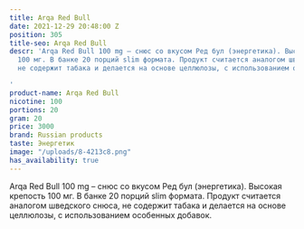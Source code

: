 ```yaml
---
title: Arqa Red Bull
date: 2021-12-29 20:48:00 Z
position: 305
title-seo: Arqa Red Bull
descr: 'Arqa Red Bull 100 mg – снюс со вкусом Ред бул (энергетика). Высокая крепость
  100 мг. В банке 20 порций slim формата. Продукт считается аналогом шведского снюса,
  не содержит табака и делается на основе целлюлозы, с использованием особенных добавок.

'
product-name: Arqa Red Bull
nicotine: 100
portions: 20
gram: 20
price: 3000
brand: Russian products
taste: Энергетик
image: "/uploads/8-4213c8.png"
has_availability: true
---
```


Arqa Red Bull 100 mg – снюс со вкусом Ред бул (энергетика). Высокая крепость 100 мг. В банке 20 порций slim формата. Продукт считается аналогом шведского снюса, не содержит табака и делается на основе целлюлозы, с использованием особенных добавок.
